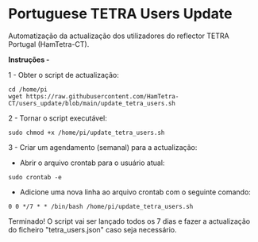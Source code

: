 # Portuguese TETRA Users Update

Automatização da actualização dos utilizadores do reflector TETRA Portugal (HamTetra-CT).

**Instruções -**

1 - Obter o script de actualização:
```
cd /home/pi
wget https://raw.githubusercontent.com/HamTetra-CT/users_update/blob/main/update_tetra_users.sh
```
2 - Tornar o script executável:
```
sudo chmod +x /home/pi/update_tetra_users.sh
```
3 - Criar um agendamento (semanal) para a actualização:

+ Abrir o arquivo crontab para o usuário atual:
```
sudo crontab -e
```
+ Adicione uma nova linha ao arquivo crontab com o seguinte comando:
```
0 0 */7 * * /bin/bash /home/pi/update_tetra_users.sh
```

Terminado! O script vai ser lançado todos os 7 dias e fazer a actualização do ficheiro "tetra_users.json" caso seja necessário. 
